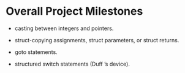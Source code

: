 # Overall Project Milestones

-  casting between integers and pointers.

-  struct-copying assignments, struct parameters, or struct returns.

-  goto statements.

-  structured switch statements (Duff ’s device).

